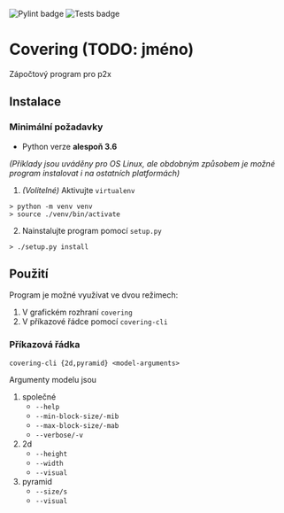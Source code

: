 ![Pylint badge](https://github.com/Jakoma02/covering/workflows/Pylint/badge.svg)
![Tests badge](https://github.com/Jakoma02/covering/workflows/Python%20tests/badge.svg)

# Covering (TODO: jméno)
Zápočtový program pro p2x

## Instalace

### Minimální požadavky
- Python verze **alespoň 3.6**

_(Příklady jsou uváděny pro OS Linux, ale obdobným způsobem je možné
program instalovat i na ostatních platformách)_

1) _(Volitelné)_ Aktivujte `virtualenv`
```
> python -m venv venv
> source ./venv/bin/activate
```

2) Nainstalujte program pomocí `setup.py`
```
> ./setup.py install
```

## Použití
Program je možné využívat ve dvou režimech:
 1) V grafickém rozhraní `covering`
 2) V příkazové řádce pomocí `covering-cli`

### Příkazová řádka
```
covering-cli {2d,pyramid} <model-arguments>
```

Argumenty modelu jsou

1) společné
   - `--help`
   - `--min-block-size/-mib`
   - `--max-block-size/-mab`
   - `--verbose/-v`
2) 2d
   - `--height`
   - `--width`
   - `--visual` 
3) pyramid
   - `--size/s`
   - `--visual`
